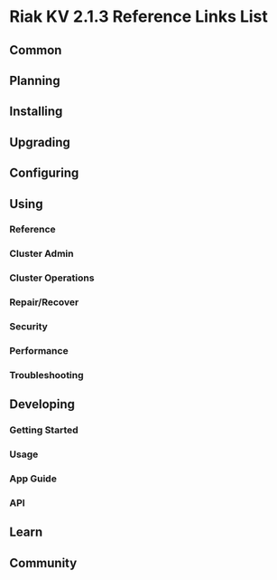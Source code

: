 
# Riak KV 2.1.3 Reference Links List


## Common

[downloads]: /riak/kv/2.0.5/downloads/
[install index]: /riak/kv/2.0.5/setup/installing
[upgrade index]: /riak/kv/2.0.5/upgrading
[plan index]: /riak/kv/2.0.5/planning
[config index]: /riak/2.1.3/using/configuring/
[config reference]: /riak/kv/2.0.5/configuring/reference/
[manage index]: /riak/kv/2.0.5/using/managing
[performance index]: /riak/kv/2.0.5/using/performance
[glossary vnode]: /riak/kv/2.0.5/learn/glossary/#vnode
[contact basho]: http://basho.com/contact/


## Planning

[plan index]: /riak/kv/2.0.5/setup/planning
[plan start]: /riak/kv/2.0.5/setup/planning/start
[plan backend]: /riak/kv/2.0.5/setup/planning/backend
[plan backend bitcask]: /riak/kv/2.0.5/setup/planning/backend/bitcask
[plan backend leveldb]: /riak/kv/2.0.5/setup/planning/backend/leveldb
[plan backend memory]: /riak/kv/2.0.5/setup/planning/backend/memory
[plan backend multi]: /riak/kv/2.0.5/setup/planning/backend/multi
[plan cluster capacity]: /riak/kv/2.0.5/setup/planning/cluster-capacity
[plan bitcask capacity]: /riak/kv/2.0.5/setup/planning/bitcask-capacity-calc
[plan best practices]: /riak/kv/2.0.5/setup/planning/best-practices
[plan future]: /riak/kv/2.0.5/setup/planning/future


## Installing

[install index]: /riak/kv/2.0.5/setup/installing
[install aws]: /riak/kv/2.0.5/setup/installing/amazon-web-services
[install debian & ubuntu]: /riak/kv/2.0.5/setup/installing/debian-ubuntu
[install freebsd]: /riak/kv/2.0.5/setup/installing/freebsd
[install mac osx]: /riak/kv/2.0.5/setup/installing/mac-osx
[install rhel & centos]: /riak/kv/2.0.5/setup/installing/rhel-centos
[install smartos]: /riak/kv/2.0.5/setup/installing/smartos
[install solaris]: /riak/kv/2.0.5/setup/installing/solaris
[install suse]: /riak/kv/2.0.5/setup/installing/suse
[install windows azure]: /riak/kv/2.0.5/setup/installing/windows-azure

[install source index]: /riak/kv/2.0.5/setup/installing/source
[install source erlang]: /riak/kv/2.0.5/setup/installing/source/erlang
[install source jvm]: /riak/kv/2.0.5/setup/installing/source/jvm

[install verify]: /riak/kv/2.0.5/setup/installing/verify


## Upgrading

[upgrade index]: /riak/kv/2.0.5/setup/upgrading
[upgrade checklist]: /riak/kv/2.0.5/setup/upgrading/checklist
[upgrade version]: /riak/kv/2.0.5/setup/upgrading/version
[upgrade cluster]: /riak/kv/2.0.5/setup/upgrading/cluster
[upgrade mdc]: /riak/kv/2.0.5/setup/upgrading/multi-datacenter
[upgrade downgrade]: /riak/kv/2.0.5/setup/upgrading/downgrade


## Configuring

[config index]: /riak/kv/2.0.5/configuring
[config basic]: /riak/kv/2.0.5/configuring/basic
[config backend]: /riak/kv/2.0.5/configuring/backend
[config manage]: /riak/kv/2.0.5/configuring/managing
[config reference]: /riak/kv/2.0.5/configuring/reference/
[config strong consistency]: /riak/kv/2.0.5/configuring/strong-consistency
[config load balance]: /riak/kv/2.0.5/configuring/load-balancing-proxy
[config mapreduce]: /riak/kv/2.0.5/configuring/mapreduce
[config search]: /riak/kv/2.0.5/configuring/search/

[config v3 mdc]: /riak/kv/2.0.5/configuring/v3-multi-datacenter
[config v3 nat]: /riak/kv/2.0.5/configuring/v3-multi-datacenter/nat
[config v3 quickstart]: /riak/kv/2.0.5/configuring/v3-multi-datacenter/quick-start
[config v3 ssl]: /riak/kv/2.0.5/configuring/v3-multi-datacenter/ssl

[config v2 mdc]: /riak/kv/2.0.5/configuring/v2-multi-datacenter
[config v2 nat]: /riak/kv/2.0.5/configuring/v2-multi-datacenter/nat
[config v2 quickstart]: /riak/kv/2.0.5/configuring/v2-multi-datacenter/quick-start
[config v2 ssl]: /riak/kv/2.0.5/configuring/v2-multi-datacenter/ssl



## Using

[use index]: /riak/kv/2.0.5/using/
[use admin commands]: /riak/kv/2.0.5/using/cluster-admin-commands
[use running cluster]: /riak/kv/2.0.5/using/running-a-cluster

### Reference

[use ref custom code]: /riak/kv/2.0.5/using/reference/custom-code
[use ref handoff]: /riak/kv/2.0.5/using/reference/handoff
[use ref monitoring]: /riak/kv/2.0.5/using/reference/statistics-monitoring
[use ref search]: /riak/kv/2.0.5/using/reference/search
[use ref 2i]: /riak/kv/2.0.5/using/reference/secondary-indexes
[use ref snmp]: /riak/kv/2.0.5/using/reference/snmp
[use ref strong consistency]: /riak/2.1.3/using/reference/strong-consistency
[use ref jmx]: /riak/kv/2.0.5/using/reference/jmx
[use ref obj del]: /riak/kv/2.0.5/using/reference/object-deletion/
[use ref v3 mdc]: /riak/kv/2.0.5/using/reference/v3-multi-datacenter
[use ref v2 mdc]: /riak/kv/2.0.5/using/reference/v2-multi-datacenter

### Cluster Admin

[use admin index]: /riak/kv/2.0.5/using/admin/
[use admin commands]: /riak/kv/2.0.5/using/admin/commands/
[use admin riak cli]: /riak/kv/2.0.5/using/admin/riak-cli/
[use admin riak-admin]: /riak/kv/2.0.5/using/admin/riak-admin/
[use admin riak control]: /riak/kv/2.0.5/using/admin/riak-control/

### Cluster Operations

[cluster ops add remove node]: /riak/kv/2.0.5/using/cluster-operations/adding-removing-nodes
[cluster ops inspect node]: /riak/kv/2.0.5/using/cluster-operations/inspecting-node
[cluster ops change info]: /riak/kv/2.0.5/using/cluster-operations/changing-cluster-info
[cluster ops load balance]: /riak/kv/2.0.5/configuring/load-balancing-proxy
[cluster ops bucket types]: /riak/kv/2.0.5/using/cluster-operations/bucket-types
[cluster ops handoff]: /riak/kv/2.0.5/using/cluster-operations/handoff
[cluster ops log]: /riak/kv/2.0.5/using/cluster-operations/logging
[cluster ops obj del]: /riak/kv/2.0.5/using/reference/object-deletion
[cluster ops backup]: /riak/kv/2.0.5/using/cluster-operations/backing-up
[cluster ops mdc]: /riak/kv/2.0.5/using/cluster-operations/multi-datacenter
[cluster ops strong consistency]: /riak/kv/2.0.5/using/cluster-operations/strong-consistency
[cluster ops 2i]: /riak/kv/2.0.5/using/cluster-operations/secondary-indexes
[cluster ops v3 mdc]: /riak/kv/2.0.5/using/cluster-operations/v3-multi-datacenter
[cluster ops v2 mdc]: /riak/kv/2.0.5/using/cluster-operations/v2-multi-datacenter

### Repair/Recover

[repair recover index]: /riak/kv/2.0.5/repair-recovery
[repair recover index]: /riak/kv/2.0.5/using/repair-recovery/failure-recovery/

### Security

[security index]: /riak/kv/2.0.5/using/security/
[security basics]: /riak/kv/2.0.5/using/security/basics
[security managing]: /riak/kv/2.0.5/using/security/managing-sources/

### Performance

[perf index]: /riak/kv/2.0.5/using/performance/
[perf benchmark]: /riak/kv/2.0.5/using/performance/benchmarking
[perf open files]: /riak/kv/2.0.5/using/performance/open-files-limit/
[perf erlang]: /riak/kv/2.0.5/using/performance/erlang
[perf aws]: /riak/kv/2.0.5/using/performance/amazon-web-services
[perf latency checklist]: /riak/kv/2.0.5/using/performance/latency-reduction

### Troubleshooting

[troubleshoot http]: /riak/kv/2.0.5/using/troubleshooting/http-204


## Developing

[dev index]: /riak/kv/2.0.5/developing
[dev client libraries]: /riak/kv/2.0.5/developing/client-libraries
[dev data model]: /riak/kv/2.0.5/developing/data-modeling
[dev data types]: /riak/kv/2.0.5/developing/data-types
[dev kv model]: /riak/kv/2.0.5/developing/key-value-modeling

### Getting Started

[getting started]: /riak/kv/2.0.5/developing/getting-started
[getting started java]: /riak/kv/2.0.5/developing/getting-started/java
[getting started ruby]: /riak/kv/2.0.5/developing/getting-started/ruby
[getting started python]: /riak/kv/2.0.5/developing/getting-started/python
[getting started php]: /riak/kv/2.0.5/developing/getting-started/php
[getting started csharp]: /riak/kv/2.0.5/developing/getting-started/csharp
[getting started nodejs]: /riak/kv/2.0.5/developing/getting-started/nodejs
[getting started erlang]: /riak/kv/2.0.5/developing/getting-started/erlang
[getting started golang]: /riak/kv/2.0.5/developing/getting-started/golang

[obj model java]: /riak/kv/2.0.5/developing/getting-started/java/object-modeling
[obj model ruby]: /riak/kv/2.0.5/developing/getting-started/ruby/object-modeling
[obj model python]: /riak/kv/2.0.5/developing/getting-started/python/object-modeling
[obj model csharp]: /riak/kv/2.0.5/developing/getting-started/csharp/object-modeling
[obj model nodejs]: /riak/kv/2.0.5/developing/getting-started/nodejs/object-modeling
[obj model erlang]: /riak/kv/2.0.5/developing/getting-started/erlang/object-modeling
[obj model golang]: /riak/kv/2.0.5/developing/getting-started/golang/object-modeling

### Usage

[usage index]: /riak/kv/2.0.5/developing/usage
[usage bucket types]: /riak/kv/2.0.5/developing/usage/bucket-types
[usage commit hooks]: /riak/kv/2.0.5/developing/usage/commit-hooks
[usage conflict resolution]: /riak/kv/2.0.5/developing/usage/conflict-resolution
[usage content types]: /riak/kv/2.0.5/developing/usage/content-types
[usage create objects]: /riak/kv/2.0.5/developing/usage/create-objects
[usage custom extractors]: /riak/kv/2.0.5/developing/usage/custom-extractors
[usage delete objects]: /riak/kv/2.0.5/developing/usage/deleting-objects
[usage mapreduce]: /riak/kv/2.0.5/developing/usage/mapreduce
[usage search]: /riak/kv/2.0.5/developing/usage/search
[usage search schema]: /riak/kv/2.0.5/developing/usage/search-schemas
[usage search data types]: /riak/kv/2.0.5/developing/usage/searching-data-types
[usage 2i]: /riak/kv/2.0.5/developing/usage/secondary-indexes
[usage update objects]: /riak/kv/2.0.5/developing/usage/updating-objects

### App Guide

[apps mapreduce]: /riak/kv/2.0.5/developing/app-guide/advanced-mapreduce
[apps replication properties]: /riak/kv/2.0.5/developing/app-guide/replication-properties
[apps strong consistency]: /riak/kv/2.0.5/developing/app-guide/strong-consistency

### API

[dev api backend]: /riak/kv/2.0.5/developing/api/backend
[dev api http]: /riak/kv/2.0.5/developing/api/http
[dev api http status]: /riak/kv/2.0.5/developing/api/http/status
[dev api pbc]: /riak/kv/2.0.5/developing/api/protocol-buffers/


## Learn

[learn new nosql]: /riak/kv/learn/new-to-nosql
[learn use cases]: /riak/kv/learn/use-cases
[learn why riak]: /riak/kv/learn/why-riak-kv

[glossary]: /riak/kv/2.0.5/learn/glossary/
[glossary aae]: /riak/kv/2.0.5/learn/glossary/#active-anti-entropy-aae
[glossary read rep]: /riak/kv/2.0.5/learn/glossary/#read-repair
[glossary vnode]: /riak/kv/2.0.5/learn/glossary/#vnode

[concept aae]: /riak/kv/2.0.5/learn/concepts/active-anti-entropy/
[concept buckets]: /riak/kv/2.0.5/learn/concepts/buckets
[concept cap neg]: /riak/kv/2.0.5/learn/concepts/capability-negotiation
[concept causal context]: /riak/kv/2.0.5/learn/concepts/causal-context
[concept clusters]: /riak/kv/2.0.5/learn/concepts/clusters/
[concept crdts]: /riak/kv/2.0.5/learn/concepts/crdts
[concept eventual consistency]: /riak/kv/2.0.5/learn/concepts/eventual-consistency
[concept keys objects]: /riak/kv/2.0.5/learn/concepts/keys-and-objects
[concept replication]: /riak/kv/2.0.5/learn/concepts/replication
[concept strong consistency]: /riak/kv/2.0.5/learn/concepts/strong-consistency
[concept vnodes]: /riak/kv/2.0.5/learn/concepts/vnodes



## Community

[community]: /community
[community projects]: /community/projects
[reporting bugs]: /community/reporting-bugs
[taishi]: /community/taishi

